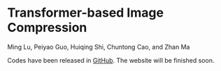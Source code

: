 # Transformer-based Image Compression
Ming Lu, Peiyao Guo, Huiqing Shi, Chuntong Cao, and Zhan Ma

Codes have been released in [GitHub](https://github.com/lumingzzz/TIC). The website will be finished soon.
